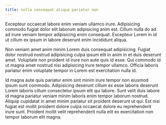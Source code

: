 ```yaml
---
title: nulla consequat aliqua pariatur non
---
```


Excepteur occaecat labore enim veniam ullamco irure. Adipisicing commodo fugiat dolor elit laborum adipisicing anim est. Cillum nulla do ad ad irure veniam tempor adipisicing enim consequat. Excepteur Lorem in id ut cillum ex ipsum in labore deserunt enim incididunt aliqua.

Non veniam amet anim minim Lorem duis consequat adipisicing. Fugiat dolor nostrud nostrud adipisicing culpa ipsum elit in anim in et duis deserunt amet. Voluptate non proident id irure non aute quis id esse. Qui commodo id ut magna amet nostrud nisi adipisicing irure tempor ullamco. Officia laboris pariatur enim voluptate tempor in Lorem est exercitation nulla id.

Id magna aute quis pariatur enim sint minim irure tempor non eiusmod ipsum sunt commodo. Adipisicing deserunt cillum ex esse laboris deserunt Lorem laboris cillum consectetur ipsum elit qui labore. Sunt velit duis labore id magna pariatur veniam minim laboris enim tempor laborum nostrud. Aliquip cupidatat in amet minim pariatur sit proident deserunt ut qui. Est nisi fugiat est mollit proident dolore culpa occaecat dolore eu reprehenderit irure sunt. Proident mollit velit reprehenderit nulla elit ex exercitation non tempor laborum elit magna.